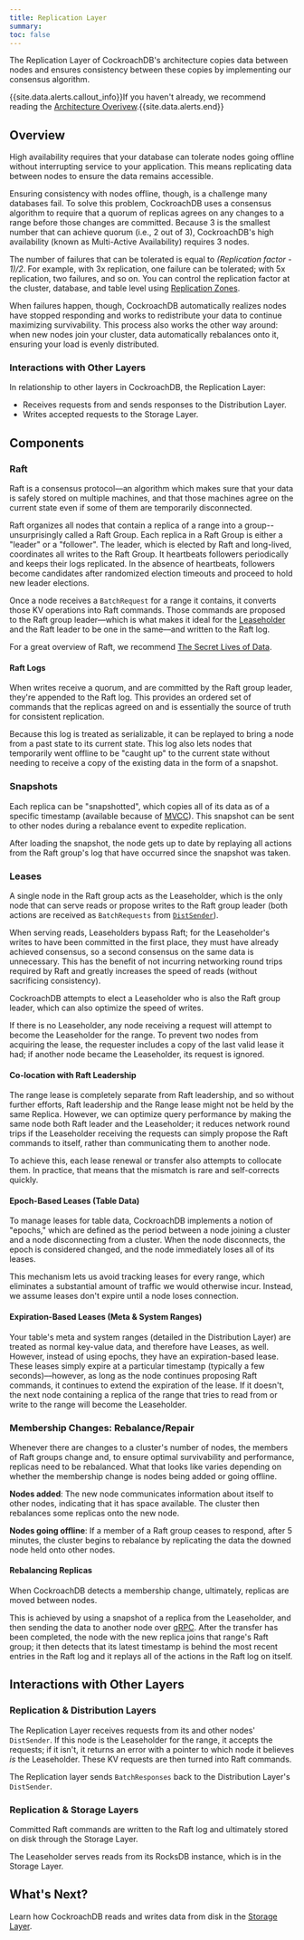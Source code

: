 ```yaml
---
title: Replication Layer
summary: 
toc: false
---
```


The Replication Layer of CockroachDB's architecture copies data between nodes and ensures consistency between these copies by implementing our consensus algorithm.

{{site.data.alerts.callout_info}}If you haven't already, we recommend reading the <a href="overview.html">Architecture Overivew</a>.{{site.data.alerts.end}}

<div id="toc"></div>

## Overview

High availability requires that your database can tolerate nodes going offline without interrupting service to your application. This means replicating data between nodes to ensure the data remains accessible.

Ensuring consistency with nodes offline, though, is a challenge many databases fail. To solve this problem, CockroachDB uses a consensus algorithm to require that a quorum of replicas agrees on any changes to a range before those changes are committed. Because 3 is the smallest number that can achieve quorum (i.e., 2 out of 3), CockroachDB's high availability (known as Multi-Active Availability) requires 3 nodes.

The number of failures that can be tolerated is equal to *(Replication factor - 1)/2*. For example, with 3x replication, one failure can be tolerated; with 5x replication, two failures, and so on. You can control the replication factor at the cluster, database, and table level using [Replication Zones](../configure-replication-zones.html).

When failures happen, though, CockroachDB automatically realizes nodes have stopped responding and works to redistribute your data to continue maximizing survivability. This process also works the other way around: when new nodes join your cluster, data automatically rebalances onto it, ensuring your load is evenly distributed.

### Interactions with Other Layers

In relationship to other layers in CockroachDB, the Replication Layer:

- Receives requests from and sends responses to the Distribution Layer.
- Writes accepted requests to the Storage Layer.

## Components

### Raft

Raft is a consensus protocol––an algorithm which makes sure that your data is safely stored on multiple machines, and that those machines agree on the current state even if some of them are temporarily disconnected.

Raft organizes all nodes that contain a replica of a range into a group--unsurprisingly called a Raft Group. Each replica in a Raft Group is either a "leader" or a "follower". The leader, which is elected by Raft and long-lived, coordinates all writes to the Raft Group. It heartbeats followers periodically and keeps their logs replicated. In the absence of heartbeats, followers become candidates after randomized election timeouts and proceed to hold new leader elections.

Once a node receives a `BatchRequest` for a range it contains, it converts those KV operations into Raft commands. Those commands are proposed to the Raft group leader––which is what makes it ideal for the [Leaseholder](#leases) and the Raft leader to be one in the same––and written to the Raft log.

For a great overview of Raft, we recommend [The Secret Lives of Data](http://thesecretlivesofdata.com/raft/).

#### Raft Logs

When writes receive a quorum, and are committed by the Raft group leader, they're appended to the Raft log. This provides an ordered set of commands that the replicas agreed on and is essentially the source of truth for consistent replication.

Because this log is treated as serializable, it can be replayed to bring a node from a past state to its current state. This log also lets nodes that temporarily went offline to be "caught up" to the current state without needing to receive a copy of the existing data in the form of a snapshot.

### Snapshots

Each replica can be "snapshotted", which copies all of its data as of a specific timestamp (available because of [MVCC](storage-layer.html#mvcc)). This snapshot can be sent to other nodes during a rebalance event to expedite replication.

After loading the snapshot, the node gets up to date by replaying all actions from the Raft group's log that have occurred since the snapshot was taken.

### Leases

A single node in the Raft group acts as the Leaseholder, which is the only node that can serve reads or propose writes to the Raft group leader (both actions are received as `BatchRequests` from [`DistSender`](distribution-layer.html#distsender)).

When serving reads, Leaseholders bypass Raft; for the Leaseholder's writes to have been committed in the first place, they must have already achieved consensus, so a second consensus on the same data is unnecessary. This has the benefit of not incurring networking round trips required by Raft and greatly increases the speed of reads (without sacrificing consistency).

CockroachDB attempts to elect a Leaseholder who is also the Raft group leader, which can also optimize the speed of writes.

If there is no Leaseholder, any node receiving a request will attempt to become the Leaseholder for the range. To prevent two nodes from acquiring the lease, the requester includes a copy of the last valid lease it had; if another node became the Leaseholder, its request is ignored.

#### Co-location with Raft Leadership

The range lease is completely separate from Raft leadership, and so without further efforts, Raft leadership and the Range lease might not be held by the same Replica. However, we can optimize query performance by making the same node both Raft leader and the Leaseholder; it reduces network round trips if the Leaseholder receiving the requests can simply propose the Raft commands to itself, rather than communicating them to another node.

To achieve this, each lease renewal or transfer also attempts to collocate them. In practice, that means that the mismatch is rare and self-corrects quickly.

#### Epoch-Based Leases (Table Data)

To manage leases for table data, CockroachDB implements a notion of "epochs," which are defined as the period between a node joining a cluster and a node disconnecting from a cluster. When the node disconnects, the epoch is considered changed, and the node immediately loses all of its leases.

This mechanism lets us avoid tracking leases for every range, which eliminates a substantial amount of traffic we would otherwise incur. Instead, we assume leases don't expire until a node loses connection.

#### Expiration-Based Leases (Meta & System Ranges)

Your table's meta and system ranges (detailed in the Distribution Layer) are treated as normal key-value data, and therefore have Leases, as well. However, instead of using epochs, they have an expiration-based lease. These leases simply expire at a particular timestamp (typically a few seconds)––however, as long as the node continues proposing Raft commands, it continues to extend the expiration of the lease. If it doesn't, the next node containing a replica of the range that tries to read from or write to the range will become the Leaseholder.

### Membership Changes: Rebalance/Repair

Whenever there are changes to a cluster's number of nodes, the members of Raft groups change and, to ensure optimal survivability and performance, replicas need to be rebalanced. What that looks like varies depending on whether the membership change is nodes being added or going offline.

**Nodes added**: The new node communicates information about itself to other nodes, indicating that it has space available. The cluster then rebalances some replicas onto the new node.

**Nodes going offline**: If a member of a Raft group ceases to respond, after 5 minutes, the cluster begins to rebalance by replicating the data the downed node held onto other nodes.

#### Rebalancing Replicas

When CockroachDB detects a membership change, ultimately, replicas are moved between nodes.

This is achieved by using a snapshot of a replica from the Leaseholder, and then sending the data to another node over [gRPC](distribution-layer.html#grpc). After the transfer has been completed, the node with the new replica joins that range's Raft group; it then detects that its latest timestamp is behind the most recent entries in the Raft log and it replays all of the actions in the Raft log on itself.

## Interactions with Other Layers

### Replication & Distribution Layers

The Replication Layer receives requests from its and other nodes' `DistSender`. If this node is the Leaseholder for the range, it accepts the requests; if it isn't, it returns an error with a pointer to which node it believes *is* the Leaseholder. These KV requests are then turned into Raft commands.

The Replication layer sends `BatchResponses` back to the Distribution Layer's `DistSender`.

### Replication & Storage Layers

Committed Raft commands are written to the Raft log and ultimately stored on disk through the Storage Layer.

The Leaseholder serves reads from its RocksDB instance, which is in the Storage Layer.

## What's Next?

Learn how CockroachDB reads and writes data from disk in the [Storage Layer](storage-layer.html).
